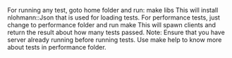 For running any test, goto home folder and run: 
make libs
This will install nlohmann::Json that is used for loading tests.
For performance tests, just change to performance folder and run
make
This will spawn clients and return the result about how many tests passed.
Note: Ensure that you have server already running before running tests.
Use make help to know more about tests in performance folder.
